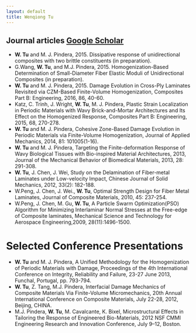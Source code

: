 ```yaml
---
layout: default
title: Wenqiong Tu
---
```

## Journal articles [Google Scholar](https://scholar.google.com/citations?user=u28-S4gAAAAJ&hl=en)

* **W. Tu** and M. J. Pindera, 2015. Dissipative response of unidirectional composites with two brittle constituents (in preparation).
*  G.Wang, **W. Tu**, and M.J. Pindera, 2015. Homogenization-Based Determination of Small-Diameter Fiber Elastic Moduli of Unidirectional Composites (in preparation).
* **W. Tu** and M. J. Pindera, 2015. Damage Evolution in Cross-Ply Laminates Revisited via CZM-Based Finite-Volume Homogenization, Composites Part B: Engineering, 2016, 86, 40-60.
* Katz, C. Trinh, J. Wright, **W. Tu**, M. J. Pindera, Plastic Strain Localization in Periodic Materials with Wavy Brick-and-Mortar Architectures and Its Effect on the Homogenized Response, Composites Part B: Engineering, 2015, 68, 270-278.
* **W. Tu** and M. J. Pindera, Cohesive Zone-Based Damage Evolution in Periodic Materials via Finite-Volume   Homogenization, Journal of Applied Mechanics, 2014, 81: 101005(1-16).
* **W. Tu** and M. J. Pindera, Targeting the Finite-deformation Response of Wavy Biological Tissues with Bio-inspired Material Architectures, 2013,  Journal of the Mechanical Behavior of Biomedical Materials, 2013, 28: 291-308.
* **W. Tu**, J. Chen, J. Wei, Study on the Delamination of Fiber-metal Laminates under Low-velocity Impact, Chinese Journal of Solid Mechanics, 2012, 33(2): 182-188.
* W.Peng, J. Chen, J. Wei., **W. Tu**, Optimal Strength Design for Fiber Metal Laminates, Journal of Composite Materials, 2010, 45: 237-254.
* W.Peng, J. Chen, M. Gu, **W. Tu**, A Particle Swarm Optimization(PSO) Algorithm for Minimizing Interlaminar Normal Stresses at the Free-edge of Composite laminates, Mechanical Science and Technology for Aerospace Engineering,2009, 28(11):1496-1500.

# Selected Conference Presentations
* **W. Tu** and M. J. Pindera, A Unified Methodology for the Homogenization of Periodic Materials with Damage, Proceedings of the 4th International Conference on Integrity, Reliability and Failure, 23-27 June 2013, Funchal, Portugal, pp. 793-794. 
* **W. Tu**, Z. Tang, M.J. Pindera, Interfacial Damage Mechanics of Composite Materials Via Finite-Volume Micromechanics, 20th Annual International Conference on Composite Materials, July 22-28, 2012, Beijing, CHINA.
* M.J. Pindera, **W. Tu**, M. Cavalcante, K. Bixel, Microstructural Effects in Tailoring the Response of Engineered Bio-Materials, 2012 NSF CMMI Engineering Research and Innovation Conference, July 9–12, Boston.